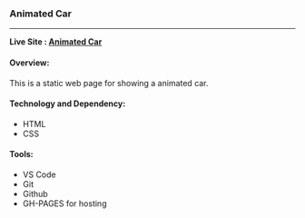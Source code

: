 ### Animated Car
---
**Live Site : [Animated Car](https://ncshapla.github.io/car-animation)**

#### Overview:
This is a static web page for showing a animated car.


#### Technology and Dependency:
* HTML
* CSS


#### Tools:
* VS Code
* Git
* Github
* GH-PAGES for hosting